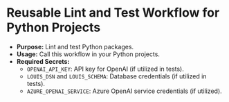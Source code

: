 # Reusable Lint and Test Workflow for Python Projects

- **Purpose:** Lint and test Python packages.
- **Usage:** Call this workflow in your Python projects.
- **Required Secrets:**
  - `OPENAI_API_KEY`: API key for OpenAI (if utilized in tests).
  - `LOUIS_DSN` and `LOUIS_SCHEMA`: Database credentials (if utilized in tests).
  - `AZURE_OPENAI_SERVICE`: Azure OpenAI service credentials (if utilized).